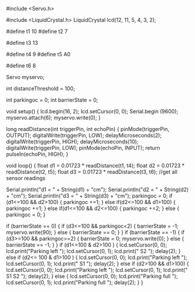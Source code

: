 #include <Servo.h>

#include <LiquidCrystal.h>
LiquidCrystal lcd(12, 11, 5, 4, 3, 2);

#define t1 10
#define t2 7

#define t3 13

#define t4 9
#define t5 A0

#define t6 8

Servo myservo;

int distanceThreshold = 100;

int parkingoc = 0;
int barrierState = 0;

void setup() {
lcd.begin(16, 2);
lcd.setCursor(0, 0);
Serial.begin (9600);
myservo.attach(6);
myservo.write(0);
}

long readDistance(int triggerPin, int echoPin)
{
pinMode(triggerPin, OUTPUT);
digitalWrite(triggerPin, LOW);
delayMicroseconds(2);
digitalWrite(triggerPin, HIGH);
delayMicroseconds(10);
digitalWrite(triggerPin, LOW);
pinMode(echoPin, INPUT);
return pulseIn(echoPin, HIGH);
}

void loop()
{
float d1 = 0.01723 * readDistance(t1, t4);
float d2 = 0.01723 * readDistance(t2, t5);
float d3 = 0.01723 * readDistance(t3, t6);
//get all sensor readings

Serial.println("d1 = " + String(d1) + "cm");
Serial.println("d2 = " + String(d2) + "cm");
Serial.println("d3 = " + String(d3) + "cm");
parkingoc = 0;
if (d1<=100 && d2>100)
{
parkingoc +=1;
}
else if(d2<=100 && d1>100)
{
parkingoc +=1;
}
else if(d1<=100 && d2<=100)
{
parkingoc +=2;
}
else
{
parkingoc = 0;
}

if (barrierState == 0)
{
if (d3<=100 && parkingoc<2)
{
barrierState = -1;
myservo.write(90);
}
else
{
barrierState == 0;
}
}
if (barrierState == -1)
{
if (d3>=100 && parkingoc>=2)
{
barrierState = 0;
myservo.write(0);
}
else
{
barrierState == -1;
}
}
if (d1<=100 & d2>100 )
{
lcd.setCursor(0, 0);
lcd.print("Parking left ");
lcd.setCursor(0, 1);
lcd.print(" S2 ");
delay(2);
}
else if (d2<= 100 & d1>100 )
{
lcd.setCursor(0, 0);
lcd.print("Parking left ");
lcd.setCursor(0, 1);
lcd.print(" S1 ");
delay(2);
}
else if (d2>100 && d1>100)
{
lcd.setCursor(0, 0);
lcd.print("Parking left ");
lcd.setCursor(0, 1);
lcd.print(" S1 S2 ");
delay(2);
}
else
{
lcd.setCursor(0, 0);
lcd.print("Parking full ");
lcd.setCursor(0, 1);
lcd.print("Parking full ");
delay(2);
}
}




